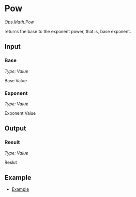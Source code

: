 # Pow

*Ops.Math.Pow*

returns the base to the exponent power, that is, base exponent.

## Input

### Base

*Type: Value*

Base Value

### Exponent

*Type: Value*

Exponent Value


## Output

### Result

*Type: Value*

Reslut

## Example

- [Example](https://cables.gl/p/570fd29aa91d0aec0ec7ba69)